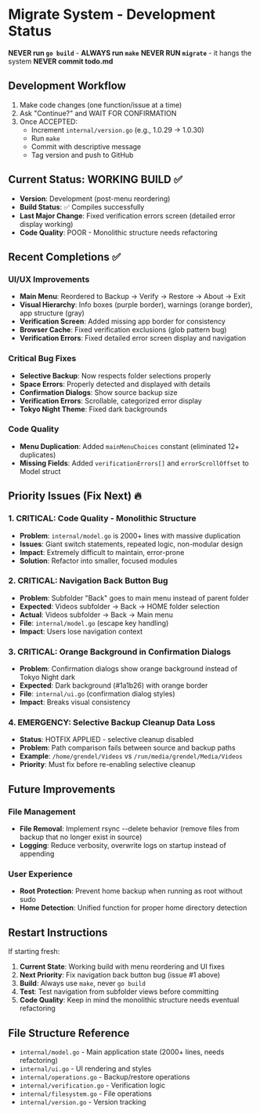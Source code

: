 # Migrate System - Development Status

**NEVER run `go build`** - **ALWAYS run `make`**
**NEVER RUN `migrate`** - it hangs the system
**NEVER commit todo.md**

## Development Workflow

1. Make code changes (one function/issue at a time)
2. Ask "Continue?" and WAIT FOR CONFIRMATION
3. Once ACCEPTED:
    - Increment `internal/version.go` (e.g., 1.0.29 → 1.0.30)
    - Run `make`
    - Commit with descriptive message
    - Tag version and push to GitHub

## Current Status: WORKING BUILD ✅

- **Version**: Development (post-menu reordering)
- **Build Status**: ✅ Compiles successfully
- **Last Major Change**: Fixed verification errors screen (detailed error display working)
- **Code Quality**: POOR - Monolithic structure needs refactoring

## Recent Completions ✅

### UI/UX Improvements

- **Main Menu**: Reordered to Backup → Verify → Restore → About → Exit
- **Visual Hierarchy**: Info boxes (purple border), warnings (orange border), app structure (gray)
- **Verification Screen**: Added missing app border for consistency
- **Browser Cache**: Fixed verification exclusions (glob pattern bug)
- **Verification Errors**: Fixed detailed error screen display and navigation

### Critical Bug Fixes

- **Selective Backup**: Now respects folder selections properly
- **Space Errors**: Properly detected and displayed with details
- **Confirmation Dialogs**: Show source backup size
- **Verification Errors**: Scrollable, categorized error display
- **Tokyo Night Theme**: Fixed dark backgrounds

### Code Quality

- **Menu Duplication**: Added `mainMenuChoices` constant (eliminated 12+ duplicates)
- **Missing Fields**: Added `verificationErrors[]` and `errorScrollOffset` to Model struct

## Priority Issues (Fix Next) 🔥

### 1. CRITICAL: Code Quality - Monolithic Structure

- **Problem**: `internal/model.go` is 2000+ lines with massive duplication
- **Issues**: Giant switch statements, repeated logic, non-modular design
- **Impact**: Extremely difficult to maintain, error-prone
- **Solution**: Refactor into smaller, focused modules

### 2. CRITICAL: Navigation Back Button Bug

- **Problem**: Subfolder "Back" goes to main menu instead of parent folder
- **Expected**: Videos subfolder → Back → HOME folder selection
- **Actual**: Videos subfolder → Back → Main menu
- **File**: `internal/model.go` (escape key handling)
- **Impact**: Users lose navigation context

### 3. CRITICAL: Orange Background in Confirmation Dialogs

- **Problem**: Confirmation dialogs show orange background instead of Tokyo Night dark
- **Expected**: Dark background (#1a1b26) with orange border
- **File**: `internal/ui.go` (confirmation dialog styles)
- **Impact**: Breaks visual consistency

### 4. EMERGENCY: Selective Backup Cleanup Data Loss

- **Status**: HOTFIX APPLIED - selective cleanup disabled
- **Problem**: Path comparison fails between source and backup paths
- **Example**: `/home/grendel/Videos` vs `/run/media/grendel/Media/Videos`
- **Priority**: Must fix before re-enabling selective cleanup

## Future Improvements

### File Management

- **File Removal**: Implement rsync --delete behavior (remove files from backup that no longer exist in source)
- **Logging**: Reduce verbosity, overwrite logs on startup instead of appending

### User Experience

- **Root Protection**: Prevent home backup when running as root without sudo
- **Home Detection**: Unified function for proper home directory detection

## Restart Instructions

If starting fresh:

1. **Current State**: Working build with menu reordering and UI fixes
2. **Next Priority**: Fix navigation back button bug (issue #1 above)
3. **Build**: Always use `make`, never `go build`
4. **Test**: Test navigation from subfolder views before committing
5. **Code Quality**: Keep in mind the monolithic structure needs eventual refactoring

## File Structure Reference

- `internal/model.go` - Main application state (2000+ lines, needs refactoring)
- `internal/ui.go` - UI rendering and styles
- `internal/operations.go` - Backup/restore operations
- `internal/verification.go` - Verification logic
- `internal/filesystem.go` - File operations
- `internal/version.go` - Version tracking
